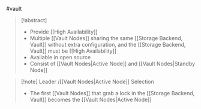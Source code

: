#vault 
>[!abstract]
>- Provide [[High Availability]]
>- Multiple [[Vault Nodes]] sharing the same [[Storage Backend, Vault]] without extra configuration, and the [[Storage Backend, Vault]] must be [[High Availability]]
>- Available in open source
>- Consist of [[Vault Nodes|Active Node]] and [[Vault Nodes|Standby Node]]

>[!note] Leader /[[Vault Nodes|Active Node]] Selection
>- The first [[Vault Nodes]] that grab a lock in the [[Storage Backend, Vault]] becomes the [[Vault Nodes|Active Node]] 